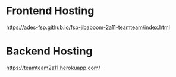 # Frontend Hosting

https://ades-fsp.github.io/fsp-jibaboom-2a11-teamteam/index.html


# Backend Hosting

https://teamteam2a11.herokuapp.com/